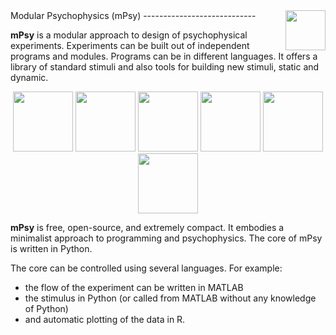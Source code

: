 <img src="https://raw.github.com/juricap/mPsy/gh-pages/_images/logo_mpsy512_g.png" width="64" heitgh="64" align="right">
Modular Psychophysics (mPsy)
----------------------------

**mPsy** is a modular approach to design of psychophysical experiments. Experiments can be built out of independent programs and modules. Programs can be in different languages. It offers a library of standard stimuli and also tools for building new stimuli, static and dynamic.

<p align="center">
  <img src="https://raw.github.com/juricap/mPsy/gh-pages/_images/0001.png" width="96" height="96">
  <img src="https://raw.github.com/juricap/mPsy/gh-pages/_images/0002.png" width="96" height="96">
  <img src="https://raw.github.com/juricap/mPsy/gh-pages/_images/0003.png" width="96" height="96">
  <img src="https://raw.github.com/juricap/mPsy/gh-pages/_images/0004.png" width="96" height="96">
  <img src="https://raw.github.com/juricap/mPsy/gh-pages/_images/0005.png" width="96" height="96">
  <img src="https://raw.github.com/juricap/mPsy/gh-pages/_images/0007.png" width="96" height="96">
</p>

**mPsy** is free, open-source, and extremely compact. It embodies a minimalist approach to programming and psychophysics. 
The core of mPsy is written in Python.

The core can be controlled using several languages. For example:

* the flow of the experiment can be written in MATLAB
* the stimulus in Python (or called from MATLAB without any knowledge of Python)
* and automatic plotting of the data in R. 
